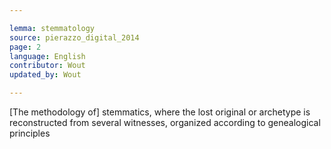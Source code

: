 ```yaml
---

lemma: stemmatology
source: pierazzo_digital_2014
page: 2
language: English
contributor: Wout
updated_by: Wout

---
```


[The methodology of] stemmatics, where the lost original or archetype is reconstructed from several witnesses, organized according to genealogical principles
